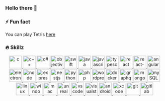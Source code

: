 ### Hello there 👋

<!--
**Nestoro/Nestoro** is a ✨ _special_ ✨ repository because its `README.md` (this file) appears on your GitHub profile.

Here are some ideas to get you started:

- 🔭 I’m currently working on ...
- 🌱 I’m currently learning ...
- 👯 I’m looking to collaborate on ...
- 🤔 I’m looking for help with ...
- 💬 Ask me about ...
- 📫 How to reach me: ...
-->

### ⚡ Fun fact
You can play Tetris [here](https://nestoro.de/tetris "Tetris")

### 🔥 Skillz

<p align="center">
    <!-- languages -->
    <a href="https://www.learn-c.org"><img src="https://upload.wikimedia.org/wikipedia/commons/3/35/The_C_Programming_Language_logo.svg" alt="c" width="40" height="40"/>
    <a href="https://www.cplusplus.com"><img src="https://upload.wikimedia.org/wikipedia/commons/1/18/ISO_C%2B%2B_Logo.svg" alt="c++" width="40" height="40"/>
    <a href="https://docs.microsoft.com/en-us/dotnet/csharp/"><img src="https://upload.wikimedia.org/wikipedia/commons/thumb/0/0d/C_Sharp_wordmark.svg/240px-C_Sharp_wordmark.svg.png" alt="c#" width="40" height="40"/>
    <a href="https://developer.apple.com/library/archive/documentation/Cocoa/Conceptual/ProgrammingWithObjectiveC"><img src="https://seeklogo.com/images/O/objective-c-logo-81746870EF-seeklogo.com.png" alt="objective-c" width="40" height="40"/>
    <a href="https://developer.apple.com/swift/"><img src="https://developer.apple.com/swift/images/swift-og.png" alt="swift" width="40" height="40"/>
    <a href="https://www.java.com"><img src="https://upload.wikimedia.org/wikipedia/en/3/30/Java_programming_language_logo.svg" alt="java" width="40" height="40"/>
    <!-- js -->
    <a href="https://developer.mozilla.org/en-US/docs/Web/JavaScript"><img src="https://upload.wikimedia.org/wikipedia/commons/thumb/6/6a/JavaScript-logo.png/480px-JavaScript-logo.png" alt="javascript" width="40" height="40"/>
    <a href="https://www.typescriptlang.org"><img src="https://upload.wikimedia.org/wikipedia/commons/thumb/4/4c/Typescript_logo_2020.svg/1024px-Typescript_logo_2020.svg.png" alt="typescript" width="40" height="40"/>
    <a href="https://reactjs.org"><img src="https://cdn.iconscout.com/icon/free/png-256/react-1-282599.png" alt="react" width="40" height="40"/>
    <a href="https://reactnative.dev"><img src="https://cdn.iconscout.com/icon/free/png-256/react-1-282599.png" alt="react-native" width="40" height="40"/>
    <a href="https://angular.io"><img src="https://upload.wikimedia.org/wikipedia/commons/thumb/c/cf/Angular_full_color_logo.svg/1200px-Angular_full_color_logo.svg.png" alt="angular" width="40" height="40"/>
    <a href="https://www.electronjs.org"><img src="https://upload.wikimedia.org/wikipedia/commons/9/91/Electron_Software_Framework_Logo.svg" alt="electron" width="40" height="40"/>
    <a href="https://nodejs.org"><img src="https://bachasoftware.com/wp-content/uploads/elementor/thumbs/nodejslogo-ovfzvrnm7u9pk6tpkts9r094e1d1uh7si7evpflqpc.png" alt="node" width="40" height="40"/>
    <a href="https://expressjs.com"><img src="https://i2.wp.com/www.mementotech.in/assets/images/icons/express.png" alt="expressjs" width="40" height="40"/>
    <a href="https://nestjs.com"><img src="https://d33wubrfki0l68.cloudfront.net/e937e774cbbe23635999615ad5d7732decad182a/26072/logo-small.ede75a6b.svg" alt="nestjs" width="40" height="40"/>
    <!-- web / db -->
    <a href="https://www.python.org"><img src="https://upload.wikimedia.org/wikipedia/commons/thumb/c/c3/Python-logo-notext.svg/768px-Python-logo-notext.svg.png" alt="python" width="40" height="40"/>
    <a href="https://www.php.net"><img src="https://upload.wikimedia.org/wikipedia/commons/thumb/2/27/PHP-logo.svg/1200px-PHP-logo.svg.png" alt="php" width="40" height="40"/>
    <a href="https://br.wordpress.org/"><img src="https://upload.wikimedia.org/wikipedia/commons/thumb/9/98/WordPress_blue_logo.svg/1200px-WordPress_blue_logo.svg.png" alt="wordpress" width="40" height="40"/>
    <a href="https://www.docker.com/"><img src="https://www.docker.com/sites/default/files/d8/2019-07/vertical-logo-monochromatic.png" alt="docker" width="40" height="40"/>
    <a href="https://graphql.org"><img src="https://upload.wikimedia.org/wikipedia/commons/thumb/1/17/GraphQL_Logo.svg/1200px-GraphQL_Logo.svg.png" alt="graphql" width="40" height="40"/>
    <a href="https://www.mongodb.com"><img src="https://dyltqmyl993wv.cloudfront.net/assets/stacks/mongodb/img/mongodb-stack-220x234.png" alt="mongoDB" width="40" height="40"/>
    <a href="https://www.mysql.com"><img src="https://upload.wikimedia.org/wikipedia/de/d/dd/MySQL_logo.svg" alt="mySQL" width="40" height="40"/>
    <!-- tools -->
    <a href="https://www.linux.org"><img src="https://cdn-icons-png.flaticon.com/512/518/518713.png" alt="linux" width="40" height="40"/>
    <a href="https://www.microsoft.com/en-US/windows"><img src="https://findicons.com/files/icons/986/aeon/256/windows.png" alt="windows" width="40" height="40"/>
    <a href="https://www.apple.com/macos"><img src="https://upload.wikimedia.org/wikipedia/commons/c/c9/Finder_Icon_macOS_Big_Sur.png" alt="mac" width="40" height="40"/>
    <a href="https://www.unrealengine.com"><img src="https://img.icons8.com/nolan/512/unreal-engine.png" alt="unreal" width="40" height="40"/>
    <a href="https://code.visualstudio.com"><img src="https://upload.wikimedia.org/wikipedia/commons/thumb/9/9a/Visual_Studio_Code_1.35_icon.svg/1200px-Visual_Studio_Code_1.35_icon.svg.png" alt="vscode" width="40" height="40"/>
    <a href="https://visualstudio.microsoft.com"><img src="https://upload.wikimedia.org/wikipedia/commons/thumb/5/59/Visual_Studio_Icon_2019.svg/2060px-Visual_Studio_Icon_2019.svg.png" alt="visualstudio" width="40" height="40"/>
    <a href="https://developer.android.com/studio"><img src="https://2.bp.blogspot.com/-tzm1twY_ENM/XlCRuI0ZkRI/AAAAAAAAOso/BmNOUANXWxwc5vwslNw3WpjrDlgs9PuwQCLcBGAsYHQ/s1600/pasted%2Bimage%2B0.png" alt="androidstudio" width="40" height="40"/>
    <a href="https://developer.apple.com/xcode"><img src="https://upload.wikimedia.org/wikipedia/en/0/0c/Xcode_icon.png" alt="xcode" width="40" height="40"/>
    <a href="https://git-scm.com"><img src="https://git-scm.com/images/logos/downloads/Git-Icon-1788C.png" alt="git" width="40" height="40"/>
    <a href="https://gitlab.com"><img src="https://avatars.githubusercontent.com/u/1086321?s=280&v=4" alt="gitlab" width="40" height="40"/>
</p>